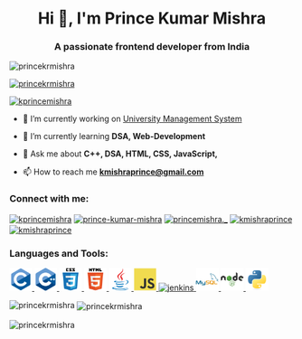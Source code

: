 <h1 align="center">Hi 👋, I'm Prince Kumar Mishra</h1>
<h3 align="center">A passionate frontend developer from India</h3>

<p align="left"> <img src="https://komarev.com/ghpvc/?username=princekrmishra&label=Profile%20views&color=0e75b6&style=flat" alt="princekrmishra" /> </p>

<p align="left"> <a href="https://github.com/ryo-ma/github-profile-trophy"><img src="https://github-profile-trophy.vercel.app/?username=princekrmishra" alt="princekrmishra" /></a> </p>

<p align="left"> <a href="https://twitter.com/kprincemishra" target="blank"><img src="https://img.shields.io/twitter/follow/kprincemishra?logo=twitter&style=for-the-badge" alt="kprincemishra" /></a> </p>

- 🔭 I’m currently working on [University Management System](https://princekrmishra.github.io/University-Management-System/)

- 🌱 I’m currently learning **DSA, Web-Development**

- 💬 Ask me about **C++, DSA, HTML, CSS, JavaScript,**

- 📫 How to reach me **kmishraprince@gmail.com**

<h3 align="left">Connect with me:</h3>
<p align="left">
<a href="https://twitter.com/kprincemishra" target="blank"><img align="center" src="https://raw.githubusercontent.com/rahuldkjain/github-profile-readme-generator/master/src/images/icons/Social/twitter.svg" alt="kprincemishra" height="30" width="40" /></a>
<a href="https://linkedin.com/in/prince-kumar-mishra" target="blank"><img align="center" src="https://raw.githubusercontent.com/rahuldkjain/github-profile-readme-generator/master/src/images/icons/Social/linked-in-alt.svg" alt="prince-kumar-mishra" height="30" width="40" /></a>
<a href="https://instagram.com/princemishra._" target="blank"><img align="center" src="https://raw.githubusercontent.com/rahuldkjain/github-profile-readme-generator/master/src/images/icons/Social/instagram.svg" alt="princemishra._" height="30" width="40" /></a>
<a href="https://www.hackerrank.com/kmishraprince" target="blank"><img align="center" src="https://raw.githubusercontent.com/rahuldkjain/github-profile-readme-generator/master/src/images/icons/Social/hackerrank.svg" alt="kmishraprince" height="30" width="40" /></a>
<a href="https://www.leetcode.com/kmishraprince" target="blank"><img align="center" src="https://raw.githubusercontent.com/rahuldkjain/github-profile-readme-generator/master/src/images/icons/Social/leet-code.svg" alt="kmishraprince" height="30" width="40" /></a>
</p>

<h3 align="left">Languages and Tools:</h3>
<p align="left"> <a href="https://www.cprogramming.com/" target="_blank" rel="noreferrer"> <img src="https://raw.githubusercontent.com/devicons/devicon/master/icons/c/c-original.svg" alt="c" width="40" height="40"/> </a> <a href="https://www.w3schools.com/cpp/" target="_blank" rel="noreferrer"> <img src="https://raw.githubusercontent.com/devicons/devicon/master/icons/cplusplus/cplusplus-original.svg" alt="cplusplus" width="40" height="40"/> </a> <a href="https://www.w3schools.com/css/" target="_blank" rel="noreferrer"> <img src="https://raw.githubusercontent.com/devicons/devicon/master/icons/css3/css3-original-wordmark.svg" alt="css3" width="40" height="40"/> </a> <a href="https://www.w3.org/html/" target="_blank" rel="noreferrer"> <img src="https://raw.githubusercontent.com/devicons/devicon/master/icons/html5/html5-original-wordmark.svg" alt="html5" width="40" height="40"/> </a> <a href="https://www.java.com" target="_blank" rel="noreferrer"> <img src="https://raw.githubusercontent.com/devicons/devicon/master/icons/java/java-original.svg" alt="java" width="40" height="40"/> </a> <a href="https://developer.mozilla.org/en-US/docs/Web/JavaScript" target="_blank" rel="noreferrer"> <img src="https://raw.githubusercontent.com/devicons/devicon/master/icons/javascript/javascript-original.svg" alt="javascript" width="40" height="40"/> </a> <a href="https://www.jenkins.io" target="_blank" rel="noreferrer"> <img src="https://www.vectorlogo.zone/logos/jenkins/jenkins-icon.svg" alt="jenkins" width="40" height="40"/> </a> <a href="https://www.mysql.com/" target="_blank" rel="noreferrer"> <img src="https://raw.githubusercontent.com/devicons/devicon/master/icons/mysql/mysql-original-wordmark.svg" alt="mysql" width="40" height="40"/> </a> <a href="https://nodejs.org" target="_blank" rel="noreferrer"> <img src="https://raw.githubusercontent.com/devicons/devicon/master/icons/nodejs/nodejs-original-wordmark.svg" alt="nodejs" width="40" height="40"/> </a> <a href="https://www.python.org" target="_blank" rel="noreferrer"> <img src="https://raw.githubusercontent.com/devicons/devicon/master/icons/python/python-original.svg" alt="python" width="40" height="40"/> </a> </p>

<p><img align="left" src="https://github-readme-stats.vercel.app/api/top-langs?username=princekrmishra&show_icons=true&locale=en&layout=compact" alt="princekrmishra" /></p>

<p>&nbsp;<img align="center" src="https://github-readme-stats.vercel.app/api?username=princekrmishra&show_icons=true&locale=en" alt="princekrmishra" /></p>

<p><img align="center" src="https://github-readme-streak-stats.herokuapp.com/?user=princekrmishra&" alt="princekrmishra" /></p>
